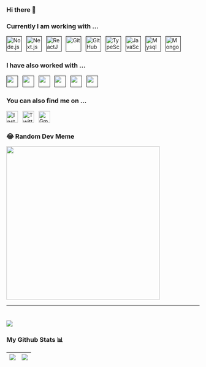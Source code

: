 ### Hi there 👋


### Currently I am working with ...

<a href="" target="_blank" title="Node.js" rel="noreferrer"><img src="https://www.vectorlogo.zone/logos/nodejs/nodejs-icon.svg" alt="Node.js" width="40" height="40"/></a>&nbsp;&nbsp;
<a href="" target="_blank" title="Next.js" rel="noreferrer"><img src="https://cdn.worldvectorlogo.com/logos/next-js.svg" alt="Next.js" width="40" height="40"/></a>&nbsp;&nbsp;
<a href="" target="_blank" title="ReactJS" rel="noreferrer"><img src="https://www.vectorlogo.zone/logos/reactjs/reactjs-icon.svg" alt="ReactJS" width="40" height="40"/></a>&nbsp;&nbsp;
<a href="" target="_blank" title="Git" rel="noreferrer"><img src="https://www.vectorlogo.zone/logos/git-scm/git-scm-icon.svg" alt="Git" width="40" height="40"/></a>&nbsp;&nbsp;
<a href="" target="_blank" title="GitHub" rel="noreferrer"><img src="https://www.vectorlogo.zone/logos/github/github-tile.svg" alt="GitHub" width="40" height="40"/></a>&nbsp;&nbsp;
<a href="" target="_blank" title="TypeScript" rel="noreferrer"><img src="https://www.vectorlogo.zone/logos/typescriptlang/typescriptlang-icon.svg" alt="TypeScript" width="40" height="40"/></a>&nbsp;&nbsp;
<a href="" target="_blank" title="JavaScript" rel="noreferrer"><img src="https://www.freepnglogos.com/uploads/javascript-png/javascript-vector-logo-yellow-png-transparent-javascript-vector-12.png" alt="JavaScript" width="40" height="40"/></a>&nbsp;&nbsp;
<a href="" target="_blank" title="Mysql" rel="noreferrer"><img src="https://www.vectorlogo.zone/logos/mysql/mysql-official.svg" alt="Mysql" width="40" height="40"/></a>&nbsp;&nbsp;
<a href="" target="_blank" title="MongoDB" rel="noreferrer"><img src="https://www.vectorlogo.zone/logos/mongodb/mongodb-icon.svg" alt="Mongo" width="40" height="40"/></a>&nbsp;&nbsp;


### I have also worked with ...

<a href="" title="Java" target="_blank" rel="noreferrer"><img src="https://www.vectorlogo.zone/logos/java/java-icon.svg" alt="" width="30" height="30"/></a>&nbsp;&nbsp;
<a href="" title="C" target="_blank" rel="noreferrer"><img src="https://upload.wikimedia.org/wikipedia/commons/1/19/C_Logo.png" alt="" width="30" height="30"/></a>&nbsp;&nbsp;
<a href="" title="C++" target="_blank" rel="noreferrer"><img src="https://upload.wikimedia.org/wikipedia/commons/thumb/1/18/ISO_C%2B%2B_Logo.svg/1822px-ISO_C%2B%2B_Logo.svg.png" alt="" width="30" height="30"/></a>&nbsp;&nbsp;
<a href="" title="HTML" target="_blank" rel="noreferrer"><img src="https://www.vectorlogo.zone/logos/w3_html5/w3_html5-icon.svg" alt="" width="30" height="30"/></a>&nbsp;&nbsp;
<a href="" title="CSS" target="_blank" rel="noreferrer"><img src="https://www.vectorlogo.zone/logos/w3_css/w3_css-icon.svg" alt="" width="30" height="30"/></a>&nbsp;&nbsp;
<a href="" title="PostgreSQL" target="_blank" rel="noreferrer"><img src="https://www.vectorlogo.zone/logos/postgresql/postgresql-icon.svg" alt="" width="30" height="30"/></a>&nbsp;&nbsp;
<!-- <a href="" title="Kubernetes" target="_blank" rel="noreferrer"><img src="https://www.vectorlogo.zone/logos/kubernetes/kubernetes-icon.svg" alt="" width="30" height="30"/></a>&nbsp;&nbsp;


### I post actively on ...

<a href="https://www.linkedin.com/in/princivershwal/" title="princivershwal" target="_blank" rel="noreferrer"><img src="https://www.vectorlogo.zone/logos/linkedin/linkedin-tile.svg" alt="LinkedIn" width="30" height="30"/></a>&nbsp;&nbsp;
<a href="https://www.instagram.com/shecodingaddict/" title="shecodingaddict" target="_blank" rel="noreferrer"><img src="https://www.vectorlogo.zone/logos/instagram/instagram-icon.svg" alt="Instagram" width="30" height="30"/></a>
-->
### You can also find me on ...

<a href="https://www.instagram.com/ramith_kulal/" title="ramith" target="_blank" rel="noreferrer"><img src="https://www.vectorlogo.zone/logos/instagram/instagram-icon.svg" alt="Instagram" width="30" height="30"/></a>&nbsp;&nbsp;
<a href="https://twitter.com/ramith_kulal" target="_blank" title="ramith" rel="noreferrer"><img src="https://www.vectorlogo.zone/logos/twitter/twitter-tile.svg" alt="Twitter" width="30" height="30"/></a>&nbsp;&nbsp;
<a href="mailto:ramithnr1234@gmail.com" target="_blank" title="mailto:ramithnr1234@gmail.com" rel="noreferrer"><img src="https://www.vectorlogo.zone/logos/gmail/gmail-tile.svg" alt="Gmail" width="30" height="30"/></a>

### 😂 Random Dev Meme
<img src='https://randommeme-five.vercel.app/' style="height: 400px;"/>

---

# 

<!-- <a href="https://www.buymeacoffee.com/vamshi" target="_blank"><img src="https://www.buymeacoffee.com/assets/img/custom_images/orange_img.png" alt="Buy Me A Coffee" style="height: 40px !important;width: 154px !important;box-shadow: 0px 3px 2px 0px rgba(190, 190, 190, 0.5) !important;-webkit-box-shadow: 0px 3px 2px 0px rgba(190, 190, 190, 0.5) !important;" ></a> -->

[![](https://visitcount.itsvg.in/api?id=ramith-kulal&icon=0&color=0)](https://visitcount.itsvg.in)



### My Github Stats 📊

|<img src="https://github-readme-stats.vercel.app/api?username=ramith-kulal&&show_icons=true&count_private=true&include_all_commits=true&&theme=tokyonight"/>|<img src="https://github-readme-streak-stats.herokuapp.com/?userramith-kulal&count_private=true&include_all_commits=true&&theme=tokyonight"/>|
|---|---|
<div align="center">

</div>
<div align="center">
